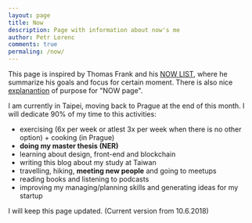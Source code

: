 ```yaml
---
layout: page
title: Now
description: Page with information about now's me
author: Petr Lorenc
comments: true
permaling: /now/
---
```


This page is inspired by Thomas Frank and his <a href="https://collegeinfogeek.com/now/">NOW LIST</a>, where he summarize his goals and focus for certain moment. There is also nice <a href="https://nownownow.com/about">explanantion</a> of purpose for "NOW page".
	
I am currently in Taipei, moving back to Prague at the end of this month. I will dedicate 90% of my time to this activities:

- exercising (6x per week or atlest 3x per week when there is no other option) + cooking (in Prague)
- **doing my master thesis (NER)**
- learning about design, front-end and blockchain
- writing this blog about my study at Taiwan
- travelling, hiking, **meeting new people** and going to meetups
- reading books and listening to podcasts
- improving my managing/planning skills and generating ideas for my startup

I will keep this page updated. (Current version from 10.6.2018)






